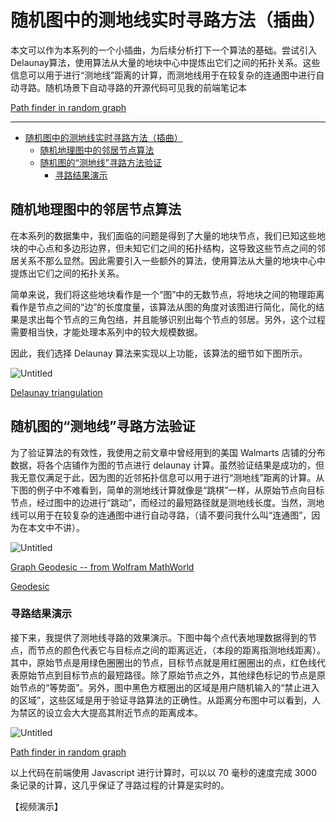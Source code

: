 # 随机图中的测地线实时寻路方法（插曲）

本文可以作为本系列的一个小插曲，为后续分析打下一个算法的基础。尝试引入 Delaunay算法，使用算法从大量的地块中心中提炼出它们之间的拓扑关系。这些信息可以用于进行“测地线”距离的计算，而测地线用于在较复杂的连通图中进行自动寻路。随机场景下自动寻路的开源代码可见我的前端笔记本

[Path finder in random graph](https://observablehq.com/@listenzcc/path-finder-in-random-graph)

---
- [随机图中的测地线实时寻路方法（插曲）](#随机图中的测地线实时寻路方法插曲)
  - [随机地理图中的邻居节点算法](#随机地理图中的邻居节点算法)
  - [随机图的“测地线”寻路方法验证](#随机图的测地线寻路方法验证)
    - [寻路结果演示](#寻路结果演示)


## 随机地理图中的邻居节点算法

在本系列的数据集中，我们面临的问题是得到了大量的地块节点，我们已知这些地块的中心点和多边形边界，但未知它们之间的拓扑结构，这导致这些节点之间的邻居关系不那么显然。因此需要引入一些额外的算法，使用算法从大量的地块中心中提炼出它们之间的拓扑关系。

简单来说，我们将这些地块看作是一个“图”中的无数节点，将地块之间的物理距离看作是节点之间的“边”的长度度量，该算法从图的角度对该图进行简化，简化的结果是求出每个节点的三角包络，并且能够识别出每个节点的邻居。另外，这个过程需要相当快，才能处理本系列中的较大规模数据。

因此，我们选择 Delaunay 算法来实现以上功能，该算法的细节如下图所示。

![Untitled](%E9%9A%8F%E6%9C%BA%E5%9B%BE%E4%B8%AD%E7%9A%84%E6%B5%8B%E5%9C%B0%E7%BA%BF%E5%AE%9E%E6%97%B6%E5%AF%BB%E8%B7%AF%E6%96%B9%E6%B3%95%EF%BC%88%E6%8F%92%E6%9B%B2%EF%BC%89%20d753f2c145374b74a721e729bb572b3d/Untitled.png)

[Delaunay triangulation](https://en.wikipedia.org/wiki/Delaunay_triangulation)

## 随机图的“测地线”寻路方法验证

为了验证算法的有效性，我使用之前文章中曾经用到的美国 Walmarts 店铺的分布数据，将各个店铺作为图的节点进行 delaunay 计算。虽然验证结果是成功的，但我无意仅满足于此，因为图的近邻拓扑信息可以用于进行“测地线”距离的计算。从下图的例子中不难看到，简单的测地线计算就像是“跳棋”一样，从原始节点向目标节点，经过图中的边进行“跳动”，而经过的最短路径就是测地线长度。当然，测地线可以用于在较复杂的连通图中进行自动寻路，（请不要问我什么叫“连通图”，因为在本文中不讲）。

![Untitled](%E9%9A%8F%E6%9C%BA%E5%9B%BE%E4%B8%AD%E7%9A%84%E6%B5%8B%E5%9C%B0%E7%BA%BF%E5%AE%9E%E6%97%B6%E5%AF%BB%E8%B7%AF%E6%96%B9%E6%B3%95%EF%BC%88%E6%8F%92%E6%9B%B2%EF%BC%89%20d753f2c145374b74a721e729bb572b3d/Untitled%201.png)

[Graph Geodesic -- from Wolfram MathWorld](https://mathworld.wolfram.com/GraphGeodesic.html)

[Geodesic](https://en.wikipedia.org/wiki/Geodesic)

### 寻路结果演示

接下来，我提供了测地线寻路的效果演示。下图中每个点代表地理数据得到的节点，而节点的颜色代表它与目标点之间的距离远近，（本段的距离指测地线距离）。其中，原始节点是用绿色圈圈出的节点，目标节点就是用红圈圈出的点，红色线代表原始节点到目标节点的最短路径。除了原始节点之外，其他绿色标记的节点是原始节点的“等势面”。另外，图中黑色方框圈出的区域是用户随机输入的“禁止进入的区域”，这些区域是用于验证寻路算法的正确性。从距离分布图中可以看到，人为禁区的设立会大大提高其附近节点的距离成本。

![Untitled](%E9%9A%8F%E6%9C%BA%E5%9B%BE%E4%B8%AD%E7%9A%84%E6%B5%8B%E5%9C%B0%E7%BA%BF%E5%AE%9E%E6%97%B6%E5%AF%BB%E8%B7%AF%E6%96%B9%E6%B3%95%EF%BC%88%E6%8F%92%E6%9B%B2%EF%BC%89%20d753f2c145374b74a721e729bb572b3d/Untitled%202.png)

[Path finder in random graph](https://observablehq.com/@listenzcc/path-finder-in-random-graph)

以上代码在前端使用 Javascript 进行计算时，可以以 70 毫秒的速度完成 3000 条记录的计算，这几乎保证了寻路过程的计算是实时的。

【视频演示】